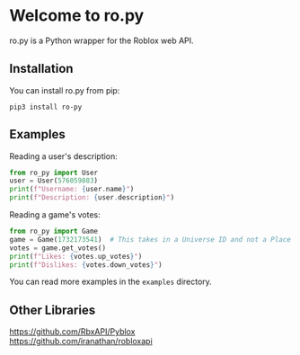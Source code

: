# Welcome to ro.py
ro.py is a Python wrapper for the Roblox web API.
## Installation
You can install ro.py from pip:  
```
pip3 install ro-py
```
## Examples
Reading a user's description:  
```python
from ro_py import User
user = User(576059883)
print(f"Username: {user.name}")
print(f"Description: {user.description}")
```
Reading a game's votes:  
```python
from ro_py import Game
game = Game(1732173541)  # This takes in a Universe ID and not a Place ID
votes = game.get_votes()
print(f"Likes: {votes.up_votes}")
print(f"Dislikes: {votes.down_votes}")
```
You can read more examples in the `examples` directory.
## Other Libraries
https://github.com/RbxAPI/Pyblox  
https://github.com/iranathan/robloxapi  